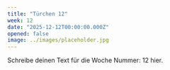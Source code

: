 ```yaml
---
title: "Türchen 12"
week: 12
date: "2025-12-12T00:00:00.000Z"
opened: false
image: ../images/placeholder.jpg
---
```


Schreibe deinen Text für die Woche Nummer: 12 hier.
